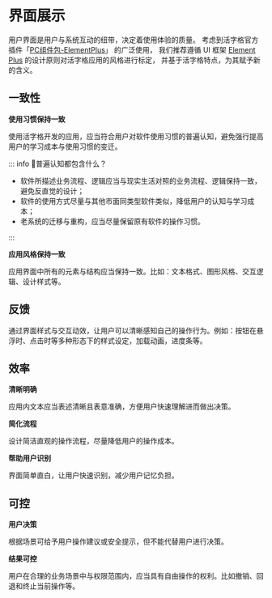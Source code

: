# 界面展示

用户界面是用户与系统互动的纽带，决定着使用体验的质量。 考虑到活字格官方插件「[PC组件包-ElementPlus](https://marketplace.grapecity.com.cn/ApplicationDetails?productID=SP2203310001&productDetailID=D2312210011&tabName=Tabs_detail)」 的广泛使用，
我们推荐遵循 UI 框架 [Element Plus](https://element-plus.org/zh-CN/guide/design.html) 的设计原则对活字格应用的风格进行标定， 并基于活字格特点，为其赋予新的含义。

## 一致性

**使用习惯保持一致**

使用活字格开发的应用，应当符合用户对软件使用习惯的普遍认知，避免强行提高用户的学习成本与使用习惯的变迁。

::: info 📘普遍认知都包含什么？

- 软件所描述业务流程、逻辑应当与现实生活对照的业务流程、逻辑保持一致，避免反直觉的设计；
- 软件的使用方式尽量与其他市面同类型软件类似，降低用户的认知与学习成本；
- 老系统的迁移与重构，应当尽量保留原有软件的操作习惯。

:::

**应用风格保持一致**

应用界面中所有的元素与结构应当保持一致。比如：文本格式、图形风格、交互逻辑、设计样式等。

## 反馈

通过界面样式与交互动效，让用户可以清晰感知自己的操作行为。例如：按钮在悬浮时、点击时等多种形态下的样式设定，加载动画，进度条等。

## 效率

**清晰明确**

应用内文本应当表述清晰且表意准确，方便用户快速理解进而做出决策。

**简化流程**

设计简洁直观的操作流程，尽量降低用户的操作成本。

**帮助用户识别**

界面简单直白，让用户快速识别，减少用户记忆负担。

## 可控

**用户决策**

根据场景可给予用户操作建议或安全提示，但不能代替用户进行决策。

**结果可控**

用户在合理的业务场景中与权限范围内，应当具有自由操作的权利。比如撤销、回退和终止当前操作等。



